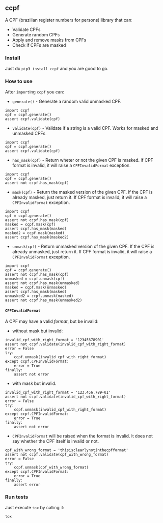 ## ccpf

A CPF (brazilian register numbers for persons) library that can:
* Validate CPFs
* Generate random CPFs
* Apply and remove masks from CPFs
* Check if CPFs are masked

### Install

Just do `pip3 install ccpf` and you are good to go.

### How to use

After `import`ing `ccpf` you can:

* `generate()` - Generate a random valid unmasked CPF.

```
import ccpf
cpf = ccpf.generate()
assert ccpf.validate(cpf)
```

* `validate(cpf)` - Validate if a string is a valid CPF. Works for masked and unmasked CPFs.

```
import ccpf
cpf = ccpf.generate()
assert ccpf.validate(cpf)
```

* `has_mask(cpf)` - Return wheter or not the given CPF is masked. If CPF format is invalid, it will raise a `CPFInvalidFormat` exception.

```
import ccpf
cpf = ccpf.generate()
assert not ccpf.has_mask(cpf)
```

* `mask(cpf)` - Return the masked version of the given CPF. If the CPF is already masked, just return it. If CPF format is invalid, it will raise a `CPFInvalidFormat` exception.

```
import ccpf
cpf = ccpf.generate()
assert not ccpf.has_mask(cpf)
masked = ccpf.mask(cpf)
assert ccpf.has_mask(masked)
masked2 = ccpf.mask(masked)
assert ccpf.has_mask(masked2)
```

* `unmask(cpf)` - Return unmasked version of the given CPF. If the CPF is already unmasked, just return it. If CPF format is invalid, it will raise a `CPFInvalidFormat` exception.

```
import ccpf
cpf = ccpf.generate()
assert not ccpf.has_mask(cpf)
unmasked = ccpf.unmask(cpf)
assert not ccpf.has_mask(unmasked)
masked = ccpf.mask(unmasked)
assert ccpf.has_mask(masked)
unmasked2 = ccpf.unmask(masked)
assert not ccpf.has_mask(unmasked2)
```

#### `CPFInvalidFormat`

A CPF may have a valid _format_, but be invalid:

* without mask but invalid: 
```
invalid_cpf_with_right_format = '12345678901'
assert not ccpf.validate(invalid_cpf_with_right_format)
error = False
try:
    ccpf.unmask(invalid_cpf_with_right_format)
except ccpf.CPFInvalidFormat:
    error = True
finally:
    assert not error
```
* with mask but invalid.
```
invalid_cpf_with_right_format = '123.456.789-01'
assert not ccpf.validate(invalid_cpf_with_right_format)
error = False
try:
    ccpf.unmask(invalid_cpf_with_right_format)
except ccpf.CPFInvalidFormat:
    error = True
finally:
    assert not error
```

* `CPFInvalidFormat` will be raised when the format is invalid. It does not say whether the CPF itself is invalid or not.

```
cpf_with_wrong_format = 'thisisclearlynotinthecpfformat'
assert not ccpf.validate(cpf_with_wrong_format)
error = False
try:
    ccpf.unmask(cpf_with_wrong_format)
except ccpf.CPFInvalidFormat:
    error = True
finally:
    assert error
```

### Run tests

Just execute `tox` by calling it: 

```
tox
```
